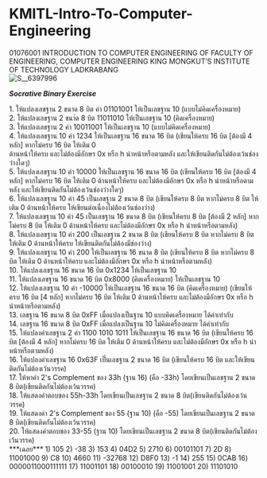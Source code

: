 # KMITL-Intro-To-Computer-Engineering
01076001 INTRODUCTION TO COMPUTER ENGINEERING OF
FACULTY OF ENGINEERING, COMPUTER ENGINEERING
KING MONGKUT’S INSTITUTE OF TECHNOLOGY LADKRABANG
<br/>
![S__6397996](https://user-images.githubusercontent.com/83394467/204060242-f22f6e4c-d645-4841-941d-8bb11fe02423.jpg)

***Socrative Binary Exercise***
<p>1. ให้แปลงเลขฐาน 2 ขนาด 8 บิต ค่า 01101001 ให้เป็นเลขฐาน 10 (แบบไม่คิดเครื่องหมาย)<br>
2. ให้แปลงเลขฐาน 2 ขนา่ด 8 บิต 11011010 ให้เป็นเลขฐาน 10 (คิดเครื่องหมาย)<br>
3. ให้แปลงเลขฐาน 2 ค่า 10011001 ให้เป็นเลขฐาน 10 (แบบไม่คิดเครื่องหมาย)<br>
4. ให้แปลงเลขฐาน 10 ค่า 1234 ให้เป็นเลขฐาน 16 ขนาด 16 บิต
(เขียนให้ครบ 16 บิต [ต้องมี 4 หลัก] หากไม่ครบ 16 บิต ให้เติม 0 <br>
ด้านหน้าให้ครบ และไม่ต้องมีอักษร 0x หรือ h นำหน้าหรือตามหลัง และให้เขียนติดกันไม่ต้องเว้นช่องว่างใดๆ)<br>
5. ให้แปลงเลขฐาน 10 ค่า 10000 ให้เป็นเลขฐาน 16 ขนาด 16 บิต
(เขียนให้ครบ 16 บิต [ต้องมี 4 หลัก] หากไม่ครบ 16 บิต ให้เติม 0 ด้านหน้าให้ครบ 
และไม่ต้องมีอักษร 0x หรือ h นำหน้าหรือตามหลัง และให้เขียนติดกันไม่ต้องเว้นช่องว่างใดๆ)<br>
6. ให้แปลงเลขฐาน 10 ค่า 45 เป็นเลขฐาน 2 ขนาด 8 บิต  
(เขียนให้ครบ 8 บิต หากไม่ครบ 8 บิต ให้เติม 0 ด้านหน้าให้ครบ ให้เขียนต่อเนื่องไม่ต้องเว้นช่องว่าง)<br>
7. ให้แปลงเลขฐาน 10 ค่า 45 เป็นเลขฐาน 16 ขนาด 8 บิต (เขียนให้ครบ 8 บิต [ต้องมี 2 หลัก]
 หากไม่ครบ 8 บิต ให้เติม 0 ด้านหน้าให้ครบ และไม่ต้องมีอักษร 0x หรือ h นำหน้าหรือตามหลัง)<br>
8. ให้แปลงเลขฐาน 10 ค่า 200 เป็นเลขฐาน 2 ขนาด 8 บิต 
(เขียนให้ครบ 8 บิต หากไม่ครบ 8 บิต ให้เติม 0 ด้านหน้าให้ครบ ให้เขียนติดกันไม่ต้องมีช่องว่าง)<br>
9. ให้แปลงเลขฐาน 10 ค่า 200 ให้เป็นเลขฐาน 16 ขนาด 8 บิต (เขียนให้ครบ 8 บิต 
หากไม่ครบ 8 บิต ให้เติม 0 ด้านหน้าให้ครบ และไม่ต้องมีอักษร 0x หรือ h นำหน้าหรือตามหลัง)<br>
10. ให้แปลงเลขฐาน 16 ขนาด 16 บิต 0x1234 ให้เป็นเลขฐาน 10<br>
11. ให้แปลงเลขฐาน 16 ขนาด 16 บิต 0x8000 (คิดเครื่องหมาย) ให้เป็นเลขฐาน 10<br>
12. ให้แปลงเลขฐาน 10 ค่า -10000 ให้เป็นเลขฐาน 16 ขนาด 16 บิต (คิดเครื่องหมาย)
(เขียนให้ครบ 16 บิต [4 หลัก] หากไม่ครบ 16 บิต ให้เติม 0 ด้านหน้าให้ครบ และไม่ต้องมีอักษร 0x หรือ h 
นำหน้าหรือตามหลัง)<br>
13. เลขฐาน 16 ขนาด 8 บิต 0xFF เมื่อแปลงเป็นฐาน 10 แบบคิดเครื่องหมาย ได้ค่าเท่ากับ<br>
14. เลขฐาน 16 ขนาด 8 บิต 0xFF เมื่อแปลงเป็นฐาน 10 ไม่คิดเครื่องหมาย ได้ค่าเท่ากับ<br>
15. ให้แปลงค่าเลขฐาน 2 ค่า 1100 1010 1011 ให้เป็นเลขฐาน 16 ขนาด 16 บิต
(เขียนให้ครบ 16 บิต [ต้องมี 4 หลัก] หากไม่ครบ 16 บิต ให้เติม 0 ด้านหน้าให้ครบ และไม่ต้องมีอักษร 0x หรือ h 
นำหน้าหรือตามหลัง)<br>
16. ให้แปลงค่าเลขฐาน 16 0x63F เป็๋นเลขฐาน 2 ขนาด 16 บิต (เขียนให้ครบ 16 บิต และให้เขียนติดกันไม่ต้องเว้นวรรค)<br>
17. ให้หาค่า 2's Complement ของ 33h (ฐาน 16) (คือ -33h) 
โดยเขียนเป็นเลขฐาน 2 ขนาด 8 บิต(เขียนติดกันไม่ต้องเว้นวรรค)<br>
18. ให้แสดงคำตอบของ 55h-33h โดยเขียนเป็นเลขฐาน 2 ขนาด 8 บิต(เขียนติดกันไม่ต้องเว้นวรรค)<br>
19. ให้แสดงค่า 2's Complement ของ 55 (ฐาน 10) (คือ -55) โดยเขียนเป็นเลขฐาน 2 
ขนาด 8 บิต(เขียนติดกันไม่ต้องเว้นวรรค)<br>
20. ให้แสดงคำตอบของ 33-55 (ฐาน 10) โดยเขียนเป็นเลขฐาน 2 ขนาด 8 บิต(เขียนติดกันไม่ต้องเว้นวรรค)<br>
***เฉลย***
1) 105
2) -38
3) 153
4) 04D2
5) 2710
6) 00101101
7) 2D
8) 11001000
9) C8
10) 4660
11) -32768
12) D8F0
13) -1
14) 255
15) 0CAB
16) 0000011000111111
17) 11001101
18) 00100010
19) 11001001
20) 11101010
</p>

